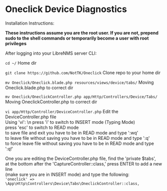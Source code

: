 # Oneclick Device Diagnostics


Installation Instructions:

**These instructions assume you are the root user. If you are not, prepend sudo to the shell commands or temporarily become a user with root privileges**

After logging into your LibreNMS server CLI:

```cd ~/``` Home dir

```git clone https://github.com/NotTK/Oneclick``` Clone repo to your home dir

```mv Oneclick/Oneclick.blade.php resources/views/device/tabs/``` Moving Oneclick.blade.php to correct dir

```mv Oneclick/OneclickController.php app/Http/Controllers/Device/Tabs/``` Moving OneclickController.php to correct dir

```vi app/Http/Controller/DeviceController.php``` Edit the DeviceController.php file <br>
  Using 'vi': \n
    press 'i' to switch to INSERT mode (Typing Mode) <br>
    press 'esc' to switch to READ mode <br>
    to save file and exit you have to be in READ mode and type ':wq' <br>
    to leave file without saving you have to be in READ mode and type ':q' <br>
    to force leave file without saving you have to be in READ mode and type ':q!' <br>

One you are editing the DeviceController.php file, find the 'private $tabs', <br>
at the bottom after the 'CaptureController::class,' press ENTER to add a new line <br>
(make sure you are in INSERT mode) and type the following: <br>
```'oneclick' => \App\Http\Controllers\Device\Tabs\OneclickController::class,``` 






